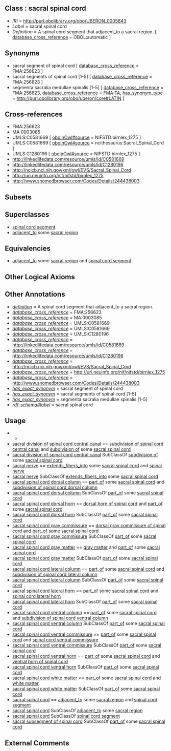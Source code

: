
## Class : sacral spinal cord

 * *IRI* = http://purl.obolibrary.org/obo/UBERON_0005843
 * *Label* = sacral spinal cord
 * *Definition* = A spinal cord segment that adjacent_to a sacral region. [ [database_cross_reference](../../ef/oboInOwl#hasDbXref.md) = OBOL:automatic ]

## Synonyms

 * sacral segment of spinal cord [ [database_cross_reference](../../ef/oboInOwl#hasDbXref.md) = FMA:256623 ]
 * sacral segments of spinal cord [1-5] [ [database_cross_reference](../../ef/oboInOwl#hasDbXref.md) = FMA:256623 ]
 * segmenta sacralia medullae spinalis [1-5] [ [database_cross_reference](../../ef/oboInOwl#hasDbXref.md) = FMA:256623, [database_cross_reference](../../ef/oboInOwl#hasDbXref.md) = FMA:TA, [has_synonym_type](../../pe/oboInOwl#hasSynonymType.md) = http://purl.obolibrary.org/obo/uberon/core#LATIN ]

## Cross-references

 * FMA:256623
 * MA:0003085
 * UMLS:C0581669 [ [oboInOwl#source](../../ce/oboInOwl#source.md) = NIFSTD:birnlex_1275 ]
 * UMLS:C0581669 [ [oboInOwl#source](../../ce/oboInOwl#source.md) = ncithesaurus:Sacral_Spinal_Cord ]
 * UMLS:C1280196 [ [oboInOwl#source](../../ce/oboInOwl#source.md) = NIFSTD:birnlex_1275 ]
 * http://linkedlifedata.com/resource/umls/id/C0581669
 * http://linkedlifedata.com/resource/umls/id/C1280196
 * http://ncicb.nci.nih.gov/xml/owl/EVS/Sacral_Spinal_Cord
 * http://uri.neuinfo.org/nif/nifstd/birnlex_1275
 * http://www.snomedbrowser.com/Codes/Details/244438003

## Subsets


## Superclasses

 * [spinal cord segment](../../UBERON/44/UBERON_0005844.md)
 * [adjacent_to](../../RO/20/RO_0002220.md) some [sacral region](../../UBERON/73/UBERON_0005473.md)

## Equivalencies

 * [adjacent_to](../../RO/20/RO_0002220.md) some [sacral region](../../UBERON/73/UBERON_0005473.md) and [spinal cord segment](../../UBERON/44/UBERON_0005844.md)

## Other Logical Axioms


## Other Annotations

 * *[definition](../../IAO/15/IAO_0000115.md)* = A spinal cord segment that adjacent_to a sacral region.
 * *[database_cross_reference](../../ef/oboInOwl#hasDbXref.md)* = FMA:256623
 * *[database_cross_reference](../../ef/oboInOwl#hasDbXref.md)* = MA:0003085
 * *[database_cross_reference](../../ef/oboInOwl#hasDbXref.md)* = UMLS:C0581669
 * *[database_cross_reference](../../ef/oboInOwl#hasDbXref.md)* = UMLS:C0581669
 * *[database_cross_reference](../../ef/oboInOwl#hasDbXref.md)* = UMLS:C1280196
 * *[database_cross_reference](../../ef/oboInOwl#hasDbXref.md)* = http://linkedlifedata.com/resource/umls/id/C0581669
 * *[database_cross_reference](../../ef/oboInOwl#hasDbXref.md)* = http://linkedlifedata.com/resource/umls/id/C1280196
 * *[database_cross_reference](../../ef/oboInOwl#hasDbXref.md)* = http://ncicb.nci.nih.gov/xml/owl/EVS/Sacral_Spinal_Cord
 * *[database_cross_reference](../../ef/oboInOwl#hasDbXref.md)* = http://uri.neuinfo.org/nif/nifstd/birnlex_1275
 * *[database_cross_reference](../../ef/oboInOwl#hasDbXref.md)* = http://www.snomedbrowser.com/Codes/Details/244438003
 * *[has_exact_synonym](../../ym/oboInOwl#hasExactSynonym.md)* = sacral segment of spinal cord
 * *[has_exact_synonym](../../ym/oboInOwl#hasExactSynonym.md)* = sacral segments of spinal cord [1-5]
 * *[has_exact_synonym](../../ym/oboInOwl#hasExactSynonym.md)* = segmenta sacralia medullae spinalis [1-5]
 * *[rdf-schema#label](../../el/rdf-schema#label.md)* = sacral spinal cord

## Usage

 * -
 * [sacral division of spinal cord central canal](../../UBERON/47/UBERON_0014547.md) == [subdivision of spinal cord central canal](../../UBERON/38/UBERON_0014538.md) and [subdivision of](../../core#subdivision/of/core#subdivision_of.md) some [sacral spinal cord](../../UBERON/43/UBERON_0005843.md)
 * [sacral division of spinal cord central canal](../../UBERON/47/UBERON_0014547.md) SubClassOf [subdivision of](../../core#subdivision/of/core#subdivision_of.md) some [sacral spinal cord](../../UBERON/43/UBERON_0005843.md)
 * [sacral nerve](../../UBERON/25/UBERON_0009625.md) == [extends_fibers_into](../../core#extends/to/core#extends_fibers_into.md) some [sacral spinal cord](../../UBERON/43/UBERON_0005843.md) and [spinal nerve](../../UBERON/80/UBERON_0001780.md)
 * [sacral nerve](../../UBERON/25/UBERON_0009625.md) SubClassOf [extends_fibers_into](../../core#extends/to/core#extends_fibers_into.md) some [sacral spinal cord](../../UBERON/43/UBERON_0005843.md)
 * [sacral spinal cord dorsal column](../../UBERON/40/UBERON_0005840.md) == [part_of](../../BFO/50/BFO_0000050.md) some [sacral spinal cord](../../UBERON/43/UBERON_0005843.md) and [subdivision of spinal cord dorsal column](../../UBERON/79/UBERON_0006079.md)
 * [sacral spinal cord dorsal column](../../UBERON/40/UBERON_0005840.md) SubClassOf [part_of](../../BFO/50/BFO_0000050.md) some [sacral spinal cord](../../UBERON/43/UBERON_0005843.md)
 * [sacral spinal cord dorsal horn](../../UBERON/39/UBERON_0033939.md) == [dorsal horn of spinal cord](../../UBERON/56/UBERON_0002256.md) and [part_of](../../BFO/50/BFO_0000050.md) some [sacral spinal cord](../../UBERON/43/UBERON_0005843.md)
 * [sacral spinal cord dorsal horn](../../UBERON/39/UBERON_0033939.md) SubClassOf [part_of](../../BFO/50/BFO_0000050.md) some [sacral spinal cord](../../UBERON/43/UBERON_0005843.md)
 * [sacral spinal cord gray commissure](../../UBERON/11/UBERON_0031111.md) == [dorsal gray commissure of spinal cord](../../UBERON/31/UBERON_0014631.md) and [part_of](../../BFO/50/BFO_0000050.md) some [sacral spinal cord](../../UBERON/43/UBERON_0005843.md)
 * [sacral spinal cord gray commissure](../../UBERON/11/UBERON_0031111.md) SubClassOf [part_of](../../BFO/50/BFO_0000050.md) some [sacral spinal cord](../../UBERON/43/UBERON_0005843.md)
 * [sacral spinal cord gray matter](../../UBERON/03/UBERON_0029503.md) == [gray matter](../../UBERON/20/UBERON_0002020.md) and [part_of](../../BFO/50/BFO_0000050.md) some [sacral spinal cord](../../UBERON/43/UBERON_0005843.md)
 * [sacral spinal cord gray matter](../../UBERON/03/UBERON_0029503.md) SubClassOf [part_of](../../BFO/50/BFO_0000050.md) some [sacral spinal cord](../../UBERON/43/UBERON_0005843.md)
 * [sacral spinal cord lateral column](../../UBERON/48/UBERON_0005848.md) == [part_of](../../BFO/50/BFO_0000050.md) some [sacral spinal cord](../../UBERON/43/UBERON_0005843.md) and [subdivision of spinal cord lateral column](../../UBERON/78/UBERON_0006078.md)
 * [sacral spinal cord lateral column](../../UBERON/48/UBERON_0005848.md) SubClassOf [part_of](../../BFO/50/BFO_0000050.md) some [sacral spinal cord](../../UBERON/43/UBERON_0005843.md)
 * [sacral spinal cord lateral horn](../../UBERON/38/UBERON_0029538.md) == [part_of](../../BFO/50/BFO_0000050.md) some [sacral spinal cord](../../UBERON/43/UBERON_0005843.md) and [spinal cord lateral horn](../../UBERON/76/UBERON_0004676.md)
 * [sacral spinal cord lateral horn](../../UBERON/38/UBERON_0029538.md) SubClassOf [part_of](../../BFO/50/BFO_0000050.md) some [sacral spinal cord](../../UBERON/43/UBERON_0005843.md)
 * [sacral spinal cord ventral column](../../UBERON/53/UBERON_0005853.md) == [part_of](../../BFO/50/BFO_0000050.md) some [sacral spinal cord](../../UBERON/43/UBERON_0005843.md) and [subdivision of spinal cord ventral column](../../UBERON/51/UBERON_0016551.md)
 * [sacral spinal cord ventral column](../../UBERON/53/UBERON_0005853.md) SubClassOf [part_of](../../BFO/50/BFO_0000050.md) some [sacral spinal cord](../../UBERON/43/UBERON_0005843.md)
 * [sacral spinal cord ventral commissure](../../UBERON/35/UBERON_0007835.md) == [part_of](../../BFO/50/BFO_0000050.md) some [sacral spinal cord](../../UBERON/43/UBERON_0005843.md) and [spinal cord ventral commissure](../../UBERON/70/UBERON_0004170.md)
 * [sacral spinal cord ventral commissure](../../UBERON/35/UBERON_0007835.md) SubClassOf [part_of](../../BFO/50/BFO_0000050.md) some [sacral spinal cord](../../UBERON/43/UBERON_0005843.md)
 * [sacral spinal cord ventral horn](../../UBERON/48/UBERON_0032748.md) == [part_of](../../BFO/50/BFO_0000050.md) some [sacral spinal cord](../../UBERON/43/UBERON_0005843.md) and [ventral horn of spinal cord](../../UBERON/57/UBERON_0002257.md)
 * [sacral spinal cord ventral horn](../../UBERON/48/UBERON_0032748.md) SubClassOf [part_of](../../BFO/50/BFO_0000050.md) some [sacral spinal cord](../../UBERON/43/UBERON_0005843.md)
 * [sacral spinal cord white matter](../../UBERON/46/UBERON_0026246.md) == [part_of](../../BFO/50/BFO_0000050.md) some [sacral spinal cord](../../UBERON/43/UBERON_0005843.md) and [white matter](../../UBERON/16/UBERON_0002316.md)
 * [sacral spinal cord white matter](../../UBERON/46/UBERON_0026246.md) SubClassOf [part_of](../../BFO/50/BFO_0000050.md) some [sacral spinal cord](../../UBERON/43/UBERON_0005843.md)
 * [sacral spinal cord](../../UBERON/43/UBERON_0005843.md) == [adjacent_to](../../RO/20/RO_0002220.md) some [sacral region](../../UBERON/73/UBERON_0005473.md) and [spinal cord segment](../../UBERON/44/UBERON_0005844.md)
 * [sacral spinal cord](../../UBERON/43/UBERON_0005843.md) SubClassOf [adjacent_to](../../RO/20/RO_0002220.md) some [sacral region](../../UBERON/73/UBERON_0005473.md)
 * [sacral spinal cord](../../UBERON/43/UBERON_0005843.md) SubClassOf [spinal cord segment](../../UBERON/44/UBERON_0005844.md)
 * [sacral subsegment of spinal cord](../../UBERON/17/UBERON_0007717.md) SubClassOf [part_of](../../BFO/50/BFO_0000050.md) some [sacral spinal cord](../../UBERON/43/UBERON_0005843.md)

## External Comments

